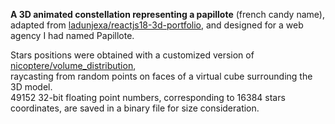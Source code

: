 **A 3D animated constellation representing a papillote** (french candy name),\
adapted from [ladunjexa/reactjs18-3d-portfolio](https://github.com/ladunjexa/reactjs18-3d-portfolio), and designed for a web agency I had named Papillote.

Stars positions were obtained with a customized version of [nicoptere/volume_distribution](https://github.com/nicoptere/volume_distribution),\
raycasting from random points on faces of a virtual cube surrounding the 3D model.\
49152 32-bit floating point numbers, corresponding to 16384 stars coordinates, are saved in a binary file for size consideration.
